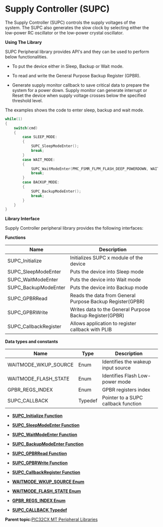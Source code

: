# Supply Controller \(SUPC\)

The Supply Controller \(SUPC\) controls the supply voltages of the<br />system. The SUPC also generates the slow clock by selecting either the low-power RC oscillator or the low-power crystal oscillator.

**Using The Library**

SUPC Peripheral library provides API's and they can be used to perform<br />below functionalities.

-   To put the device either in Sleep, Backup or Wait mode.

-   To read and write the General Purpose Backup Register \(GPBR\).

-   Generate supply monitor callback to save critical data to prepare the system for a power down. Supply monitor can generate interrupt or Reset the device when supply voltage crosses below the specified threshold level.


The examples shows the code to enter sleep, backup and wait mode.

```c
while(1)
{
    switch(cmd)
    {
        case SLEEP_MODE:
        {
            SUPC_SleepModeEnter();
            break;
        }
        case WAIT_MODE:
        {
            SUPC_WaitModeEnter(PMC_FSMR_FLPM_FLASH_DEEP_POWERDOWN, WAITMODE_WKUP_RTC);
            break;
        }
        case BACKUP_MODE:
        {
            SUPC_BackupModeEnter();
            break;
        }
    }
}

```

**Library Interface**

Supply Controller peripheral library provides the following interfaces:

**Functions**

|Name|Description|
|----|-----------|
|SUPC\_Initialize|Initializes SUPC x module of the device|
|SUPC\_SleepModeEnter|Puts the device into Sleep mode|
|SUPC\_WaitModeEnter|Puts the device into Wait mode|
|SUPC\_BackupModeEnter|Puts the device into Backup mode|
|SUPC\_GPBRRead|Reads the data from General Purpose Backup Register\(GPBR\)|
|SUPC\_GPBRWrite|Writes data to the General Purpose Backup Register\(GPBR\)|
|SUPC\_CallbackRegister|Allows application to register callback with PLIB|

**Data types and constants**

|Name|Type|Description|
|----|----|-----------|
|WAITMODE\_WKUP\_SOURCE|Enum|Identifies the wakeup input source|
|WAITMODE\_FLASH\_STATE|Enum|Identifies Flash Low-power mode|
|GPBR\_REGS\_INDEX|Enum|GPBR registers index|
|SUPC\_CALLBACK|Typedef|Pointer to a SUPC callback function|

-   **[SUPC\_Initialize Function](GUID-D18356A1-3487-41FC-A6AA-5E425483A02C.md)**  

-   **[SUPC\_SleepModeEnter Function](GUID-288D82EB-F988-42B3-99DF-4E530D969731.md)**  

-   **[SUPC\_WaitModeEnter Function](GUID-EC8B2ACF-DA5F-4FC6-864F-19C696FFF5B2.md)**  

-   **[SUPC\_BackupModeEnter Function](GUID-B383B5E5-3D03-4190-AF66-703057BE29CD.md)**  

-   **[SUPC\_GPBRRead Function](GUID-20AC2BE9-89F9-4C9B-B1EB-7C923F89A04D.md)**  

-   **[SUPC\_GPBRWrite Function](GUID-77939506-0428-487A-812F-15C69EAA48A2.md)**  

-   **[SUPC\_CallbackRegister Function](GUID-9DDB551B-8196-4BD4-8E80-9F9FD071D4A1.md)**  

-   **[WAITMODE\_WKUP\_SOURCE Enum](GUID-208FE735-BC79-4BBF-9B42-F2C7C2CEE474.md)**  

-   **[WAITMODE\_FLASH\_STATE Enum](GUID-D8F21CB2-0A33-4787-B572-4726987AC700.md)**  

-   **[GPBR\_REGS\_INDEX Enum](GUID-30C81C59-CC49-4BD4-A289-9391C4909528.md)**  

-   **[SUPC\_CALLBACK Typedef](GUID-41D864D4-CCC8-4680-8EFF-A98F2BA14108.md)**  


**Parent topic:**[PIC32CX MT Peripheral Libraries](GUID-EEA7836F-956F-4526-BF85-CD488C4CE708.md)

